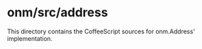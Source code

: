 # onm/src/address

This directory contains the CoffeeScript sources for onm.Address' implementation.